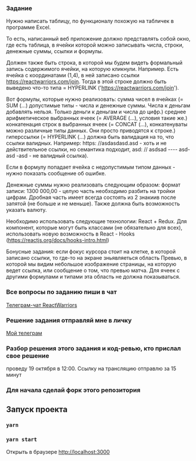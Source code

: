 ### Задание

Нужно написать таблицу, по функционалу похожую на табличек в программе Excel.

То есть, написанный веб приложение должно представлять собой окно, где есть таблица, в ячейки которой можно записывать числа, строки, денежные суммы, ссылки и формулы.

Должен также быть строка, в которой мы будем видеть формальный запись содержимого ячейки, на которую кликнули. Например. Есть ячейка с координатами (1,4), в ней записано ссылки https://reactwarriors.com/join. Тогда в этой строке должно быть выведено что-то типа = HYPERLINK ('https://reactwarriors.com/join').

Вот формулы, которые нужно реализовать:
сумма чисел в ячейках (= SUM (...) допустимые типы - числа и денежные суммы. Числа к деньгам добавлять нельзя. Только деньги к деньгам и числа до цифр.)
среднее арифметическое выбранных ячеек (= AVERAGE (...), условия такие же.)
конкатенация строк в выбранных ячеек (= CONCAT (...), конкатенуваты можно различные типы данных. Они просто приводятся к строке.)
гиперссылки (= HYPERLINK (...) должна быть валидация на то, что ссылки валидных. Например: https: //asdasdasd.asd - хоть и не действительное ссылки, но семантика подходит, asd: // asdsad ---- asd-asd -asd - не валидный ссылка).

Если в формулу попадает ячейка с недопустимым типом данных - нужно показать сообщение об ошибке.

Денежные суммы нужно реализовать следующим образом:
формат записи: 1300 000,00 - целую часть необходимо разбить на тройки цифрам. Дробная часть имеет всегда состоять из 2 знакиив после запятой (не больше и не меньше).
Также должна быть возможность указать валюту.

Необходимо использовать следующие технологии: React + Redux. Для компонент, которые могут быть классами (не обязательно для всех), использовать новую возможность в React - Hooks (https://reactjs.org/docs/hooks-intro.html)

Бонусные задания:
если фокус курсора стоит на клетке, в которой записано ссылки, то где-то на экране зньявляеться область Превью, в которой мы видим небольшое изображение страницы, на которую ведет ссылка, или сообщение о том, что превью матча. Для ячеек с другими формулами и типами эта область не должна показываться.

### Все вопросы по заданию пиши в чат

[Телеграм-чат ReactWarriors](https://t.me/rw_master_class)

### Решение задания отправляй мне в личку

[Мой телеграм](https://t.me/evgeniypodgaetskiy)

### Разбор решения этого задания и код-ревью, кто прислал свое решение

проведу 19 октября в 12:00. Ссылку на трансляцию отправлю за 15 минут

### Для начала сделай форк этого репозитория

## Запуск проекта

### `yarn`

### `yarn start`

Открыть в браузере [http://localhost:3000](http://localhost:3000)
